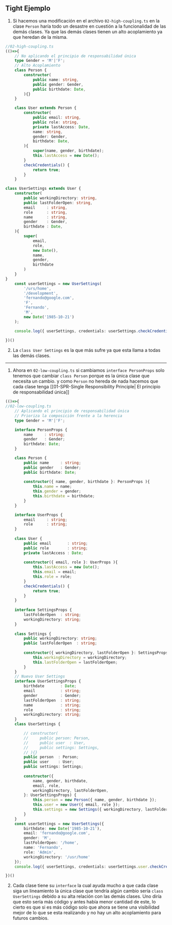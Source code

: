 ## **Tight Ejemplo**
1. Si hacemos una modificación en el archivo `02-high-coupling.ts`  en la clase 
`Person` haría todo un desastre en cuestión a la funcionalidad de las demás clases. Ya que las demás clases tienen un alto acoplamiento ya que heredan de la misma.
```ts
//02-high-coupling.ts
(()=>{
    // No aplicando el principio de responsabilidad única
    type Gender = 'M'|'F';
    // Alto Acoplamiento
    class Person {
        constructor(
            public name: string,
            public gender: Gender,
            public birthdate: Date,
        ){}
    }

    class User extends Person {
        constructor(
            public email: string,
            public role: string,
            private lastAccess: Date,
            name: string,
            gender: Gender,
            birthdate: Date,
        ){
            super(name, gender, birthdate);
            this.lastAccess = new Date();
        }
        checkCredentials() {
            return true;
        }
    }

class UserSettings extends User {
    constructor(
        public workingDirectory: string,
        public lastFolderOpen: string,
        email     : string,
        role      : string,
        name      : string,
        gender    : Gender,
        birthdate : Date,
    ){
        super(
            email,
            role,
            new Date(),
            name,
            gender,
            birthdate
        )
    }
}
    const userSettings = new UserSettings(
        '/urs/home',
        '/development',
        'fernando@google.com',
        'F',
        'Fernando',
        'M',
        new Date('1985-10-21')
    );

    console.log({ userSettings, credentials: userSettings.checkCredentials() });
    
})()
```
2. La `class User Settings` es la que más sufre ya que esta llama a todas las demás clases.
---
1. Ahora en  `02-low-coupling.ts`  si cambiamos  `interface PersonProps` solo tenemos que cambiar `class Person` porque es la única clase que necesita un cambio. y como `Person` no hereda de nada hacemos que cada clase tenga [[01-SPR-Single Responsibility Principle| El principio de responsabilidad única]] 
```ts
(()=>{
//02-low-coupling.ts
    // Aplicando el principio de responsabilidad única
    // Prioriza la composición frente a la herencia
    type Gender = 'M'|'F';

    interface PersonProps {
        name     : string;
        gender   : Gender;
        birthdate: Date;
    }

    class Person {
        public name     : string;
        public gender   : Gender;
        public birthdate: Date;
        
        constructor({ name, gender, birthdate }: PersonProps ){
            this.name = name;
            this.gender = gender;
            this.birthdate = birthdate;
        }
    }

    interface UserProps {
        email     : string;
        role      : string;
    }
    
    class User {
        public email       : string;
        public role        : string;
        private lastAccess : Date;
        
        constructor({ email, role }: UserProps ){
            this.lastAccess = new Date();
            this.email = email;
            this.role = role;
        }
        checkCredentials() {
            return true;
        }
    }
    
    interface SettingsProps {
        lastFolderOpen  : string;
        workingDirectory: string;
    }
  
    class Settings {
        public workingDirectory: string;
        public lastFolderOpen  : string;
        
        constructor({ workingDirectory, lastFolderOpen }: SettingsProps ){
            this.workingDirectory = workingDirectory;
            this.lastFolderOpen = lastFolderOpen;
        }
    }
    // Nuevo User Settings
    interface UserSettingsProps {
        birthdate       : Date;
        email           : string;
        gender          : Gender;
        lastFolderOpen  : string;
        name            : string;
        role            : string;
        workingDirectory: string;
    }
    class UserSettings {

        // constructor(
        //     public person: Person,
        //     public user  : User,
        //     public settings: Settings,
        // ){}
        public person  : Person;
        public user    : User;
        public settings: Settings;
        
        constructor({
            name, gender, birthdate,
            email, role,
            workingDirectory, lastFolderOpen,
        }: UserSettingsProps) {
            this.person = new Person({ name, gender, birthdate });
            this.user = new User({ email, role });
            this.settings = new Settings({ workingDirectory, lastFolderOpen })
        }
    }
    const userSettings = new UserSettings({
        birthdate: new Date('1985-10-21'),
        email: 'fernando@google.com',
        gender: 'M',
        lastFolderOpen: '/home',
        name: 'Fernando',
        role: 'Admin',
        workingDirectory: '/usr/home'
    });
    console.log({ userSettings, credentials: userSettings.user.checkCredentials() });

})()
```
2. Cada clase tiene su `interface` la cual ayuda mucho a que cada clase siga un lineamiento la única clase que tendría algún cambio sería `class UserSettings` debido a su alta relación con las demás clases. Uno diría que esto sería más código y antes había menor cantidad de este, lo cierto es que si es más código solo que ahora se tiene una visibilidad mejor de lo que se esta realizando y no hay un alto acoplamiento para futuros cambios.